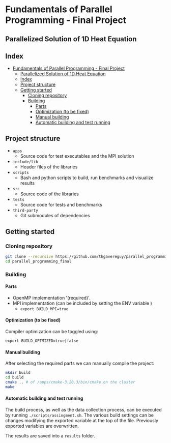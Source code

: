 # Fundamentals of Parallel Programming - Final Project

## Parallelized Solution of 1D Heat Equation
## Index

<!--toc:start-->
- [Fundamentals of Parallel Programming - Final Project](#fundamentals-of-parallel-programming-final-project)
  - [Parallelized Solution of 1D Heat Equation](#parallelized-solution-of-1d-heat-equation)
  - [Index](#index)
  - [Project structure](#project-structure)
  - [Getting started](#getting-started)
    - [Cloning repository](#cloning-repository)
    - [Building](#building)
      - [Parts](#parts)
      - [Optimization (to be fixed)](#optimization-to-be-fixed)
      - [Manual building](#manual-building)
      - [Automatic building and test running](#automatic-building-and-test-running)
<!--toc:end-->

## Project structure

- `apps`
    - Source code for test executables and the MPI solution
- `include/lib`
    - Header files of the libraries
- `scripts`
    - Bash and python scripts to build, run benchmarks and visualize results
- `src`
    - Source code of the libraries
- `tests`
    - Source code for tests and benchmarks
- `third-party`
    - Git submodules of dependencies

## Getting started

### Cloning repository

```sh
git clone --recursive https://github.com/thgavereguy/parallel_programming_final
cd parallel_programming_final
```

### Building 

#### Parts
- OpenMP implementation '(required)'.
- MPI implementation (can be included by setting the ENV variable )
    - `export BUILD_MPI=true`

#### Optimization (to be fixed)

Compiler optimization can be toggled using:
```
export BUILD_OPTMIZED=true|false
```

#### Manual building

After selecting the required parts we can manually compile the project:


```sh
mkdir build
cd build
cmake .. # of /apps/cmake-3.20.3/bin/cmake on the cluster
make 
```

#### Automatic building and test running

The build process, as well as the data collection process, can be executed by running `./scripts/assingment.sh`.
The various build settings can be changes modifying the exported variable at the top of the file. Previously exported variables are overwritten.

The results are saved into a `results` folder.

